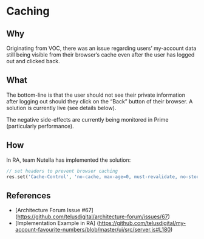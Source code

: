# Caching

## Why

Originating from VOC, there was an issue regarding users’ my-account data still being visible from their browser’s cache even after the user has logged out and clicked back. 

## What

The bottom-line is that the user should not see their private information after logging out should they click on the “Back” button of their browser. A solution is currently live (see details below).

The negative side-effects are currently being monitored in Prime (particularly performance). 

## How

In RA, team Nutella has implemented the solution:
```php
// set headers to prevent browser caching  
res.set('Cache-Control', 'no-cache, max-age=0, must-revalidate, no-store');
```

## References

- [Architecture Forum Issue #67] (https://github.com/telusdigital/architecture-forum/issues/67)
- [Implementation Example in RA] (https://github.com/telusdigital/my-account-favourite-numbers/blob/master/ui/src/server.js#L180)
